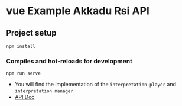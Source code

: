 # vue Example Akkadu Rsi API

## Project setup
```
npm install
```
### Compiles and hot-reloads for development
```
npm run serve
```

* You will find the implementation of the `interpretation player` and `interpretation manager`
* [API Doc](https://rsi-akkadu-documentation.netlify.app/)